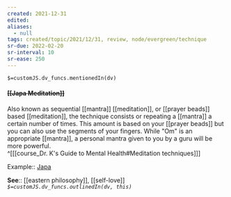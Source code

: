 ```yaml
---
created: 2021-12-31 
edited: 
aliases:
  - null
tags: created/topic/2021/12/31, review, node/evergreen/technique
sr-due: 2022-02-20
sr-interval: 10
sr-ease: 250
---
```

`$=customJS.dv_funcs.mentionedIn(dv)`

#### <s class="topic-title">[[Japa Meditation]]</s> 

Also known as sequential [[mantra]] [[meditation]], or [[prayer beads]] based [[meditation]], the technique consists or repeating a [[mantra]] a certain number of times. This amount is based on your [[prayer beads]] but you can also use the segments of your fingers. While "Om" is an appropriate [[mantra]], a personal mantra given to you by a guru will be more powerful.  
^[[[course_Dr. K's Guide to Mental Health#Meditation techniques]]]

Example:: [Japa](https://coaching.healthygamer.gg/guide/lessons/intro-to-mantra-practice/meditations/japa)

**See**:: [[eastern philosophy]], [[self-love]]
*`$=customJS.dv_funcs.outlinedIn(dv, this)`*
